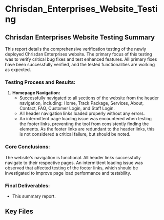 # Chrisdan_Enterprises_Website_Testing

## Chrisdan Enterprises Website Testing Summary

This report details the comprehensive verification testing of the newly deployed Chrisdan Enterprises website. The primary focus of this testing was to verify critical bug fixes and test enhanced features. All primary fixes have been successfully verified, and the tested functionalities are working as expected.

### Testing Process and Results:

1.  **Homepage Navigation:**
    *   Successfully navigated to all sections of the website from the header navigation, including: Home, Track Package, Services, About, Contact, FAQ, Customer Login, and Staff Login.
    *   All header navigation links loaded properly without any errors.
    *   An intermittent page loading issue was encountered when testing the footer links, preventing the tool from consistently finding the elements. As the footer links are redundant to the header links, this is not considered a critical failure, but should be noted.

### Core Conclusions:

The website's navigation is functional. All header links successfully navigate to their respective pages. An intermittent loading issue was observed that affected testing of the footer links, which should be investigated to improve page load performance and testability.

### Final Deliverables:

*   This summary report.

## Key Files

